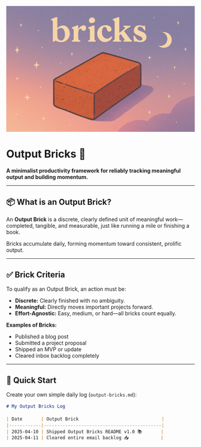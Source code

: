 ![Bricks Logo](assets/bricks-logo.png)

# Output Bricks 🧱

**A minimalist productivity framework for reliably tracking meaningful output and building momentum.**

---

## 📦 What is an Output Brick?

An **Output Brick** is a discrete, clearly defined unit of meaningful work—completed, tangible, and measurable, just like running a mile or finishing a book.

Bricks accumulate daily, forming momentum toward consistent, prolific output.

---

## ✅ Brick Criteria

To qualify as an Output Brick, an action must be:

- **Discrete:** Clearly finished with no ambiguity.
- **Meaningful:** Directly moves important projects forward.
- **Effort-Agnostic:** Easy, medium, or hard—all bricks count equally.

**Examples of Bricks:**

- Published a blog post
- Submitted a project proposal
- Shipped an MVP or update
- Cleared inbox backlog completely

---

## 🚀 Quick Start

Create your own simple daily log (`output-bricks.md`):

```markdown
# My Output Bricks Log

| Date       | Output Brick                               |
|------------|--------------------------------------------|
| 2025-04-10 | Shipped Output Bricks README v1.0 📚       |
| 2025-04-11 | Cleared entire email backlog 📥            |

